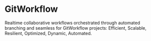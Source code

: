 # GitWorkflow
Realtime collaborative workflows orchestrated through automated branching and seamless for GitWorkflow projects: Efficient, Scalable, Resilient, Optimized, Dynamic, Automated.
